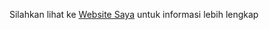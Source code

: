 Silahkan lihat ke
[Website Saya]("http://siswanovi.000webhostapp.com")
untuk informasi lebih lengkap